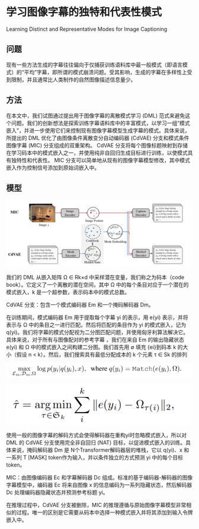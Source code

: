 # 学习图像字幕的独特和代表性模式

Learning Distinct and Representative Modes for Image Captioning

## 问题

现有一些方法生成的字幕往往偏向于仅捕获训练语料库中最一般模式（即语言模式）的“平均”字幕，即所谓的模式崩溃问题。受其影响，生成的字幕在多样性上受到限制，并且通常比人类制作的自然图像描述信息量少。

## 方法

在本文中，我们试图通过提出用于图像字幕的离散模式学习 (DML) 范式来避免这个问题。我们的创新想法是探索训练字幕语料库中的丰富模式，以学习一组“模式嵌入”，并进一步使用它们来控制现有图像字幕模型生成字幕的模式。具体来说，所提出的 DML 优化了由图像条件离散变分自动编码器 (CdVAE) 分支和模式条件图像字幕 (MIC) 分支组成的双重架构。 CdVAE 分支将每个图像标题映射到存储在学习码本中的模式嵌入之一，并使用纯非自回归生成目标进行训练，以使模式具有独特性和代表性。 MIC 分支可以简单地从现有的图像字幕模型修改，其中模式嵌入作为控制信号添加到原始词嵌入中。

## 模型

![image-20221028173516129](../image/image-20221028173516129.png)

我们的 DML 从嵌入矩阵 Ω ∈ Rk×d 中采样潜在变量，我们称之为码本（code book）。它定义了一个离散的潜在空间，其中 Ω 中的每个条目对应于一个潜在的模式嵌入，k 是一个超参数，表示码本中的模式总数。

CdVAE 分支：包含一个模式编码器 Em 和一个掩码解码器 Dm。

在训练期间，模式编码器 Em 用于提取每个字幕 yi 的表示，用 e(yi) 表示，并将表示与 Ω 中的条目之一进行匹配。然后将匹配的条目作为 yi 的模式嵌入，记为 q(yi)。我们将字幕的模式分配视为二分图匹配问题，并使用匈牙利算法解决它。具体来说，对于所有与图像配对的参考字幕 ，我们在来自 Em 的输出隐藏状态 e(yi) 和 Ω 中的模式嵌入之间构建二分图。我们首先用 ∅ 填充 {ei}到码本 k 的大小（假设 n < k）。然后，我们搜索具有最低分配成本的 k 个元素 τ ∈ Sk 的排列

![image-20221028192307125](../image/image-20221028192307125.png)

![image-20221028193150321](../image/image-20221028193150321.png)

使用一般的图像字幕的解码方式会使得解码器在重构yi时忽略模式嵌入，所以对 DML 的 CdVAE 分支使用完全非自回归 (NAT) 目标，以促进模式嵌入的训练。具体来说，掩码解码器 Dm 是 N个Transformer解码器层的堆栈，它以 q(yi)、x 和一系列 T [MASK] token作为输入，并以条件独立的方式预测 yi 中的每个目标token。

MIC：由图像编码器 Ec 和字幕解码器 Dc 组成。标准的基于编码器-解码器的图像字幕模型中，编码器 Ec 将来自图像 x 的信息编码为一系列隐藏状态，然后解码器 Dc 处理编码器隐藏状态并预测参考标题 yi。 

在推理过程中，CdVAE 分支被删除，MIC 的推理遵循与原始图像字幕模型非常相似的过程。唯一的区别是它需要从码本中选择一种模式嵌入并将其添加到输入令牌嵌入中。